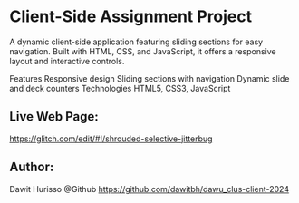# Client-Side Assignment Project
A dynamic client-side application featuring sliding sections for easy navigation. Built with HTML, CSS, and JavaScript, it offers a responsive layout and interactive controls.

Features
Responsive design
Sliding sections with navigation
Dynamic slide and deck counters
Technologies
HTML5, CSS3, JavaScript

## Live Web Page:
https://glitch.com/edit/#!/shrouded-selective-jitterbug

## Author:
Dawit Hurisso
@Github
https://github.com/dawitbh/dawu_clus-client-2024

